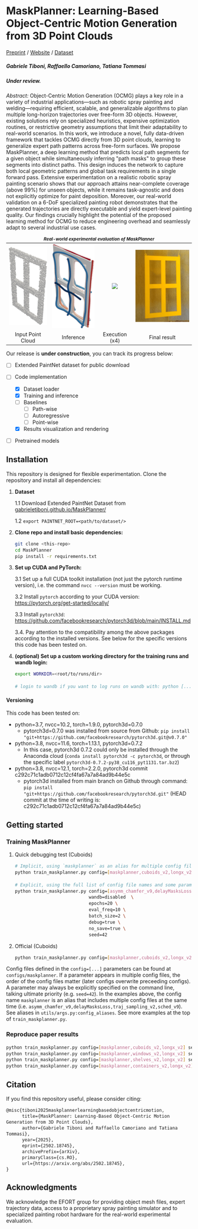 # MaskPlanner: Learning-Based Object-Centric Motion Generation from 3D Point Clouds

[Preprint]() / [Website](https://gabrieletiboni.github.io/maskplanner/) / [Dataset](https://gabrieletiboni.github.io/maskplanner/)
<!-- [Video](https://gabrieletiboni.github.io/maskplanner/) -->

##### Gabriele Tiboni, Raffaello Camoriano, Tatiana Tommasi

##### Under review.

*Abstract:* Object-Centric Motion Generation (OCMG) plays a key role in a variety of industrial applications—such as robotic spray painting and welding—requiring efficient, scalable, and generalizable algorithms to plan multiple long-horizon trajectories over free-form 3D objects. However, existing solutions rely on specialized heuristics, expensive optimization routines, or restrictive geometry assumptions that limit their adaptability to real-world scenarios. In this work, we introduce a novel, fully data-driven framework that tackles OCMG directly from 3D point clouds, learning to generalize expert path patterns across free-form surfaces. We propose MaskPlanner, a deep learning method that predicts local path segments for a given object while simultaneously inferring "path masks" to group these segments into distinct paths. This design induces the network to capture both local geometric patterns and global task requirements in a single forward pass. Extensive experimentation on a realistic robotic spray painting scenario shows that our approach attains near-complete coverage (above 99%) for unseen objects, while it remains task-agnostic and does not explicitly optimize for paint deposition. Moreover, our real-world validation on a 6-DoF specialized painting robot demonstrates that the generated trajectories are directly executable and yield expert-level painting quality. Our findings crucially highlight the potential of the proposed learning method for OCMG to reduce engineering overhead and seamlessly adapt to several industrial use cases.

<!--![maskplanner_overview](docs/assets/img/maskplanner_overview.png)-->
<table style="text-align: center;">
  <thead>
    <tr>
      <td align="center" style="font-size: smaller; font-weight: bold; text-align: center;" colspan="4"><em>Real-world experimental evaluation of MaskPlanner</em></td>
    </tr>
  </thead>
  <tr>
    <td><img src="docs/assets/img/realworld_pc.png" width="150" /></td>
    <td><img src="docs/assets/img/realworld_predictions_postprocessed.png" width="150" /></td>
    <td><img src="docs/assets/img/realworld_execution.gif" width="200" /></td>
    <td><img src="docs/assets/img/realworld_final.png" width="222" /></td>
  </tr>
  <tr>
    <td align="center">Input Point Cloud</td>
    <td align="center">Inference</td>
    <td align="center">Execution (x4)</td>
    <td align="center">Final result</td>
  </tr>
</table>

Our release is **under construction**, you can track its progress below:

- [ ] Extended PaintNet dataset for public download
- [ ] Code implementation
  - [x] Dataset loader
  - [x] Training and inference
  - [ ] Baselines
    - [ ] Path-wise
    - [ ] Autoregressive
    - [ ] Point-wise
  - [x] Results visualization and rendering
- [ ] Pretrained models


## Installation

This repository is designed for flexible experimentation. Clone the repository and install all dependencies:

1.  **Dataset**
    
    1.1 Download Extended PaintNet Dataset from [gabrieletiboni.github.io/MaskPlanner/](https://gabrieletiboni.github.io/MaskPlanner/)

    1.2 `export PAINTNET_ROOT=<path/to/dataset/>`

2. **Clone repo and install basic dependencies:**
    ```bash
    git clone <this-repo>
    cd MaskPlanner
    pip install -r requirements.txt
    ```

3.  **Set up CUDA and PyTorch:**

    3.1 Set up a full CUDA toolkit installation (not just the pytorch runtime version), i.e. the command `nvcc --version` must be working.

    3.2 Install `pytorch` according to your CUDA version: https://pytorch.org/get-started/locally/

    3.3 Install `pytorch3d`: https://github.com/facebookresearch/pytorch3d/blob/main/INSTALL.md

    3.4. Pay attention to the compatibility among the above packages according to the installed versions. See below for the specific versions this code has been tested on.


4. **(optional) Set up a custom working directory for the training runs and wandb login:**
    ```bash
    export WORKDIR=<root/to/runs/dir>

    # login to wandb if you want to log runs on wandb with: python [...] wandb=online
    ```


#### Versioning 
This code has been tested on:
- python=3.7, nvcc=10.2, torch=1.9.0, pytorch3d=0.7.0
  - pytorch3d=0.7.0 was installed from source from Github: `pip install "git+https://github.com/facebookresearch/pytorch3d.git@v0.7.0"`
- python=3.8, nvcc=11.6, torch=1.13.1, pytorch3d=0.7.2
  - In this case, pytorch3d 0.7.2 could only be installed through the Anaconda cloud (`conda install pytorch3d -c pytorch3d`, or through the specific label `pytorch3d-0.7.2-py38_cu116_pyt1131.tar.bz2`)
- python=3.8, nvcc=12.1, torch=2.2.0, pytorch3d commit c292c71c1adb0712c12cf4fa67a7a84ad9b44e5c
    - pytorch3d installed from main branch on Github through command: `pip install "git+https://github.com/facebookresearch/pytorch3d.git"` (HEAD commit at the time of writing is: c292c71c1adb0712c12cf4fa67a7a84ad9b44e5c)



## Getting started

### Training MaskPlanner
1. Quick debugging test (Cuboids)
    ```bash
    # Implicit, using `maskplanner` as an alias for multiple config files
    python train_maskplanner.py config=[maskplanner,cuboids_v2,longx_v2,debug] seed=42

    # Explicit, using the full list of config file names and some parameters explicitly. Equivalent to the above command.
    python train_maskplanner.py config=[asymm_chamfer_v9,delayMasksLoss,traj_sampling_v2,sched_v9,cuboids_v2,longx_v2] \
                                wandb=disabled  \
                                epochs=20 \
                                eval_freq=10 \
                                batch_size=2 \
                                debug=true \
                                no_save=true \
                                seed=42
    ```

2. Official (Cuboids)
    ```bash
    python train_maskplanner.py config=[maskplanner,cuboids_v2,longx_v2] seed=42
    ```

Config files defined in the `config=[...]` parameters can be found at `configs/maskplanner`. If a parameter appears in multiple config files, the order of the config files matter (later configs overwrite preceeding configs). A parameter may always be explicitly specified on the command line, talking ultimate priority (e.g. `seed=42`).
In the examples above, the config name `maskplanner` is an alias that includes multiple config files at the same time (i.e. `asymm_chamfer_v9,delayMasksLoss,traj_sampling_v2,sched_v9`). See aliases in `utils/args.py:config_aliases`.
See more examples at the top of `train_maskplanner.py`.


### Reproduce paper results
```bash
python train_maskplanner.py config=[maskplanner,cuboids_v2,longx_v2] seed=42
python train_maskplanner.py config=[maskplanner,windows_v2,longx_v2] seed=42
python train_maskplanner.py config=[maskplanner,shelves_v2,longx_v2] seed=42
python train_maskplanner.py config=[maskplanner,containers_v2,longx_v2] seed=42
```



## Citation

If you find this repository useful, please consider citing:
```
@misc{tiboni2025maskplannerlearningbasedobjectcentricmotion,
      title={MaskPlanner: Learning-Based Object-Centric Motion Generation from 3D Point Clouds}, 
      author={Gabriele Tiboni and Raffaello Camoriano and Tatiana Tommasi},
      year={2025},
      eprint={2502.18745},
      archivePrefix={arXiv},
      primaryClass={cs.RO},
      url={https://arxiv.org/abs/2502.18745}, 
}
```



## Acknowledgments

We acknowledge the EFORT group for providing object mesh files, expert trajectory data, access to a proprietary spray painting simulator and to specialized painting robot hardware for the real-world experimental evaluation.
